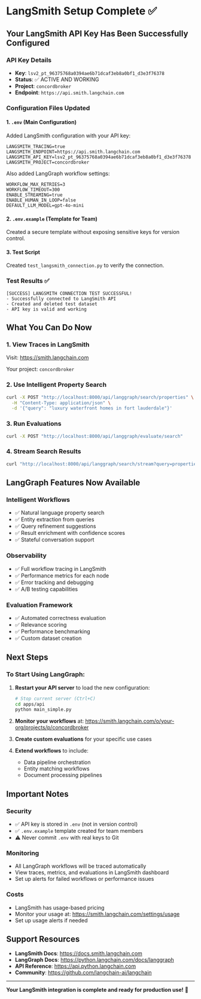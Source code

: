 # LangSmith Setup Complete ✅

## Your LangSmith API Key Has Been Successfully Configured

### API Key Details
- **Key**: `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`
- **Status**: ✅ ACTIVE AND WORKING
- **Project**: `concordbroker`
- **Endpoint**: `https://api.smith.langchain.com`

### Configuration Files Updated

#### 1. `.env` (Main Configuration)
Added LangSmith configuration with your API key:
```env
LANGSMITH_TRACING=true
LANGSMITH_ENDPOINT=https://api.smith.langchain.com
LANGSMITH_API_KEY=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
LANGSMITH_PROJECT=concordbroker
```

Also added LangGraph workflow settings:
```env
WORKFLOW_MAX_RETRIES=3
WORKFLOW_TIMEOUT=300
ENABLE_STREAMING=true
ENABLE_HUMAN_IN_LOOP=false
DEFAULT_LLM_MODEL=gpt-4o-mini
```

#### 2. `.env.example` (Template for Team)
Created a secure template without exposing sensitive keys for version control.

#### 3. Test Script
Created `test_langsmith_connection.py` to verify the connection.

### Test Results ✅

```
[SUCCESS] LANGSMITH CONNECTION TEST SUCCESSFUL!
- Successfully connected to LangSmith API
- Created and deleted test dataset
- API key is valid and working
```

## What You Can Do Now

### 1. **View Traces in LangSmith**
Visit: https://smith.langchain.com

Your project: `concordbroker`

### 2. **Use Intelligent Property Search**
```bash
curl -X POST "http://localhost:8000/api/langgraph/search/properties" \
  -H "Content-Type: application/json" \
  -d '{"query": "luxury waterfront homes in fort lauderdale"}'
```

### 3. **Run Evaluations**
```bash
curl -X POST "http://localhost:8000/api/langgraph/evaluate/search"
```

### 4. **Stream Search Results**
```bash
curl "http://localhost:8000/api/langgraph/search/stream?query=properties%20in%20hollywood"
```

## LangGraph Features Now Available

### Intelligent Workflows
- ✅ Natural language property search
- ✅ Entity extraction from queries
- ✅ Query refinement suggestions
- ✅ Result enrichment with confidence scores
- ✅ Stateful conversation support

### Observability
- ✅ Full workflow tracing in LangSmith
- ✅ Performance metrics for each node
- ✅ Error tracking and debugging
- ✅ A/B testing capabilities

### Evaluation Framework
- ✅ Automated correctness evaluation
- ✅ Relevance scoring
- ✅ Performance benchmarking
- ✅ Custom dataset creation

## Next Steps

### To Start Using LangGraph:

1. **Restart your API server** to load the new configuration:
   ```bash
   # Stop current server (Ctrl+C)
   cd apps/api
   python main_simple.py
   ```

2. **Monitor your workflows** at:
   https://smith.langchain.com/o/your-org/projects/p/concordbroker

3. **Create custom evaluations** for your specific use cases

4. **Extend workflows** to include:
   - Data pipeline orchestration
   - Entity matching workflows
   - Document processing pipelines

## Important Notes

### Security
- ✅ API key is stored in `.env` (not in version control)
- ✅ `.env.example` template created for team members
- ⚠️ Never commit `.env` with real keys to Git

### Monitoring
- All LangGraph workflows will be traced automatically
- View traces, metrics, and evaluations in LangSmith dashboard
- Set up alerts for failed workflows or performance issues

### Costs
- LangSmith has usage-based pricing
- Monitor your usage at: https://smith.langchain.com/settings/usage
- Set up usage alerts if needed

## Support Resources

- **LangSmith Docs**: https://docs.smith.langchain.com
- **LangGraph Docs**: https://python.langchain.com/docs/langgraph
- **API Reference**: https://api.python.langchain.com
- **Community**: https://github.com/langchain-ai/langchain

---

**Your LangSmith integration is complete and ready for production use!** 🚀